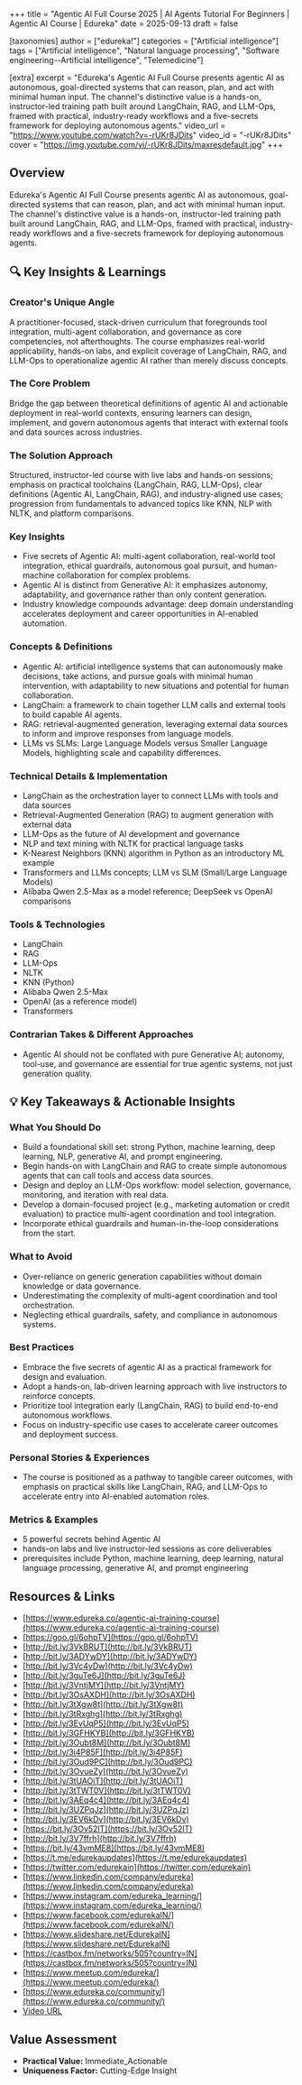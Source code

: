 +++
title = "Agentic AI Full Course 2025  | AI Agents Tutorial For Beginners | Agentic AI Course | Edureka"
date = 2025-09-13
draft = false

[taxonomies]
author = ["edureka!"]
categories = ["Artificial intelligence"]
tags = ["Artificial intelligence", "Natural language processing", "Software engineering--Artificial intelligence", "Telemedicine"]

[extra]
excerpt = "Edureka's Agentic AI Full Course presents agentic AI as autonomous, goal-directed systems that can reason, plan, and act with minimal human input. The channel's distinctive value is a hands-on, instructor-led training path built around LangChain, RAG, and LLM-Ops, framed with practical, industry-ready workflows and a five-secrets framework for deploying autonomous agents."
video_url = "https://www.youtube.com/watch?v=-rUKr8JDits"
video_id = "-rUKr8JDits"
cover = "https://img.youtube.com/vi/-rUKr8JDits/maxresdefault.jpg"
+++

## Overview

Edureka's Agentic AI Full Course presents agentic AI as autonomous, goal-directed systems that can reason, plan, and act with minimal human input. The channel's distinctive value is a hands-on, instructor-led training path built around LangChain, RAG, and LLM-Ops, framed with practical, industry-ready workflows and a five-secrets framework for deploying autonomous agents.

## 🔍 Key Insights & Learnings

### Creator's Unique Angle
A practitioner-focused, stack-driven curriculum that foregrounds tool integration, multi-agent collaboration, and governance as core competencies, not afterthoughts. The course emphasizes real-world applicability, hands-on labs, and explicit coverage of LangChain, RAG, and LLM-Ops to operationalize agentic AI rather than merely discuss concepts.

### The Core Problem
Bridge the gap between theoretical definitions of agentic AI and actionable deployment in real-world contexts, ensuring learners can design, implement, and govern autonomous agents that interact with external tools and data sources across industries.

### The Solution Approach
Structured, instructor-led course with live labs and hands-on sessions; emphasis on practical toolchains (LangChain, RAG, LLM-Ops), clear definitions (Agentic AI, LangChain, RAG), and industry-aligned use cases; progression from fundamentals to advanced topics like KNN, NLP with NLTK, and platform comparisons.

### Key Insights
- Five secrets of Agentic AI: multi-agent collaboration, real-world tool integration, ethical guardrails, autonomous goal pursuit, and human-machine collaboration for complex problems.
- Agentic AI is distinct from Generative AI: it emphasizes autonomy, adaptability, and governance rather than only content generation.
- Industry knowledge compounds advantage: deep domain understanding accelerates deployment and career opportunities in AI-enabled automation.

### Concepts & Definitions
- Agentic AI: artificial intelligence systems that can autonomously make decisions, take actions, and pursue goals with minimal human intervention, with adaptability to new situations and potential for human collaboration.
- LangChain: a framework to chain together LLM calls and external tools to build capable AI agents.
- RAG: retrieval-augmented generation, leveraging external data sources to inform and improve responses from language models.
- LLMs vs SLMs: Large Language Models versus Smaller Language Models, highlighting scale and capability differences.

### Technical Details & Implementation
- LangChain as the orchestration layer to connect LLMs with tools and data sources
- Retrieval-Augmented Generation (RAG) to augment generation with external data
- LLM-Ops as the future of AI development and governance
- NLP and text mining with NLTK for practical language tasks
- K-Nearest Neighbors (KNN) algorithm in Python as an introductory ML example
- Transformers and LLMs concepts; LLM vs SLM (Small/Large Language Models)
- Alibaba Qwen 2.5-Max as a model reference; DeepSeek vs OpenAI comparisons

### Tools & Technologies
- LangChain
- RAG
- LLM-Ops
- NLTK
- KNN (Python)
- Alibaba Qwen 2.5-Max
- OpenAI (as a reference model)
- Transformers

### Contrarian Takes & Different Approaches
- Agentic AI should not be conflated with pure Generative AI; autonomy, tool-use, and governance are essential for true agentic systems, not just generation quality.

## 💡 Key Takeaways & Actionable Insights

### What You Should Do
- Build a foundational skill set: strong Python, machine learning, deep learning, NLP, generative AI, and prompt engineering.
- Begin hands-on with LangChain and RAG to create simple autonomous agents that can call tools and access data sources.
- Design and deploy an LLM-Ops workflow: model selection, governance, monitoring, and iteration with real data.
- Develop a domain-focused project (e.g., marketing automation or credit evaluation) to practice multi-agent coordination and tool integration.
- Incorporate ethical guardrails and human-in-the-loop considerations from the start.

### What to Avoid
- Over-reliance on generic generation capabilities without domain knowledge or data governance.
- Underestimating the complexity of multi-agent coordination and tool orchestration.
- Neglecting ethical guardrails, safety, and compliance in autonomous systems.

### Best Practices
- Embrace the five secrets of agentic AI as a practical framework for design and evaluation.
- Adopt a hands-on, lab-driven learning approach with live instructors to reinforce concepts.
- Prioritize tool integration early (LangChain, RAG) to build end-to-end autonomous workflows.
- Focus on industry-specific use cases to accelerate career outcomes and deployment success.

### Personal Stories & Experiences
- The course is positioned as a pathway to tangible career outcomes, with emphasis on practical skills like LangChain, RAG, and LLM-Ops to accelerate entry into AI-enabled automation roles.

### Metrics & Examples
- 5 powerful secrets behind Agentic AI
- hands-on labs and live instructor-led sessions as core deliverables
- prerequisites include Python, machine learning, deep learning, natural language processing, generative AI, and prompt engineering

## Resources & Links

- [https://www.edureka.co/agentic-ai-training-course](https://www.edureka.co/agentic-ai-training-course)
- [https://goo.gl/6ohpTV](https://goo.gl/6ohpTV)
- [http://bit.ly/3VkBRUT](http://bit.ly/3VkBRUT)
- [http://bit.ly/3ADYwDY](http://bit.ly/3ADYwDY)
- [http://bit.ly/3Vc4yDw](http://bit.ly/3Vc4yDw)
- [http://bit.ly/3guTe6J](http://bit.ly/3guTe6J)
- [http://bit.ly/3VntjMY](http://bit.ly/3VntjMY)
- [http://bit.ly/3OsAXDH](http://bit.ly/3OsAXDH)
- [http://bit.ly/3tXgw8t](http://bit.ly/3tXgw8t)
- [http://bit.ly/3tRxghg](http://bit.ly/3tRxghg)
- [http://bit.ly/3EvUqP5](http://bit.ly/3EvUqP5)
- [http://bit.ly/3GFHKYB](http://bit.ly/3GFHKYB)
- [http://bit.ly/3Oubt8M](http://bit.ly/3Oubt8M)
- [http://bit.ly/3i4P85F](http://bit.ly/3i4P85F)
- [http://bit.ly/3Oud9PC](http://bit.ly/3Oud9PC)
- [http://bit.ly/3OvueZy](http://bit.ly/3OvueZy)
- [http://bit.ly/3tUAOiT](http://bit.ly/3tUAOiT)
- [http://bit.ly/3tTWT0V](http://bit.ly/3tTWT0V)
- [http://bit.ly/3AEq4c4](http://bit.ly/3AEq4c4)
- [http://bit.ly/3UZPqJz](http://bit.ly/3UZPqJz)
- [http://bit.ly/3EV6kDv](http://bit.ly/3EV6kDv)
- [https://bit.ly/3Ov52lT](https://bit.ly/3Ov52lT)
- [http://bit.ly/3V7ffrh](http://bit.ly/3V7ffrh)
- [https://bit.ly/43vmME8](https://bit.ly/43vmME8)
- [https://t.me/edurekaupdates](https://t.me/edurekaupdates)
- [https://twitter.com/edurekain](https://twitter.com/edurekain)
- [https://www.linkedin.com/company/edureka](https://www.linkedin.com/company/edureka)
- [https://www.instagram.com/edureka_learning/](https://www.instagram.com/edureka_learning/)
- [https://www.facebook.com/edurekaIN/](https://www.facebook.com/edurekaIN/)
- [https://www.slideshare.net/EdurekaIN](https://www.slideshare.net/EdurekaIN)
- [https://castbox.fm/networks/505?country=IN](https://castbox.fm/networks/505?country=IN)
- [https://www.meetup.com/edureka/](https://www.meetup.com/edureka/)
- [https://www.edureka.co/community/](https://www.edureka.co/community/)
- [Video URL](https://www.youtube.com/watch?v=-rUKr8JDits)

## Value Assessment
- **Practical Value:** Immediate_Actionable
- **Uniqueness Factor:** Cutting-Edge Insight

